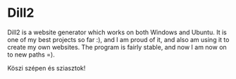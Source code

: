 # Dill2

Dill2 is a website generator which works on both Windows and Ubuntu. It is one of my best projects so far :), and I am proud of it, and also am using it to create my own websites.
The program is fairly stable, and now I am now on to new paths =).

Köszi szépen és sziasztok!
